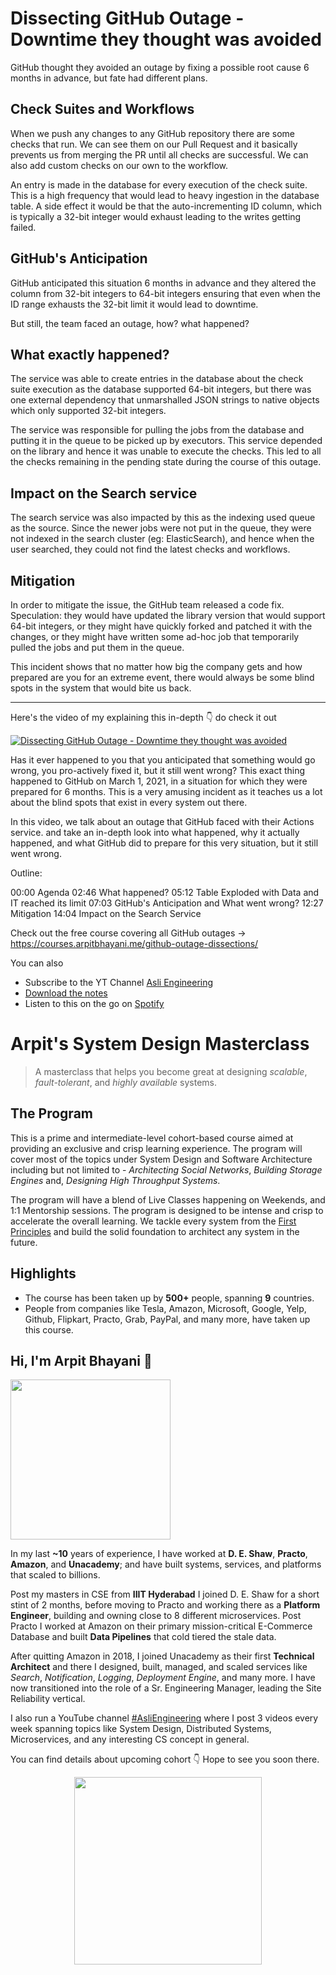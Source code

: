 Dissecting GitHub Outage - Downtime they thought was avoided
===


GitHub thought they avoided an outage by fixing a possible root cause 6 months in advance, but fate had different plans.

## Check Suites and Workflows

When we push any changes to any GitHub repository there are some checks that run. We can see them on our Pull Request and it basically prevents us from merging the PR until all checks are successful. We can also add custom checks on our own to the workflow.

An entry is made in the database for every execution of the check suite. This is a high frequency that would lead to heavy ingestion in the database table. A side effect it would be that the auto-incrementing ID column, which is typically a 32-bit integer would exhaust leading to the writes getting failed.

## GitHub's Anticipation

GitHub anticipated this situation 6 months in advance and they altered the column from 32-bit integers to 64-bit integers ensuring that even when the ID range exhausts the 32-bit limit it would lead to downtime.

But still, the team faced an outage, how? what happened?

## What exactly happened?

The service was able to create entries in the database about the check suite execution as the database supported 64-bit integers, but there was one external dependency that unmarshalled JSON strings to native objects which only supported 32-bit integers.

The service was responsible for pulling the jobs from the database and putting it in the queue to be picked up by executors. This service depended on the library and hence it was unable to execute the checks. This led to all the checks remaining in the pending state during the course of this outage.

## Impact on the Search service

The search service was also impacted by this as the indexing used queue as the source. Since the newer jobs were not put in the queue, they were not indexed in the search cluster (eg: ElasticSearch), and hence when the user searched, they could not find the latest checks and workflows.

## Mitigation

In order to mitigate the issue, the GitHub team released a code fix. Speculation: they would have updated the library version that would support 64-bit integers, or they might have quickly forked and patched it with the changes, or they might have written some ad-hoc job that temporarily pulled the jobs and put them in the queue.

This incident shows that no matter how big the company gets and how prepared are you for an extreme event, there would always be some blind spots in the system that would bite us back.
<hr />


<p>Here's the video of my explaining this in-depth 👇‍ do check it out</p>

[![Dissecting GitHub Outage - Downtime they thought was avoided](https://i.ytimg.com/vi/9GHh_U-ud9U/mqdefault.jpg)](https://www.youtube.com/watch?v=9GHh_U-ud9U)

Has it ever happened to you that you anticipated that something would go wrong, you pro-actively fixed it, but it still went wrong? This exact thing happened to GitHub on March 1, 2021, in a situation for which they were prepared for 6 months. This is a very amusing incident as it teaches us a lot about the blind spots that exist in every system out there.

In this video, we talk about an outage that GitHub faced with their Actions service. and take an in-depth look into what happened, why it actually happened, and what GitHub did to prepare for this very situation, but it still went wrong.

Outline:

00:00 Agenda
02:46 What happened?
05:12 Table Exploded with Data and IT reached its limit
07:03 GitHub's Anticipation and What went wrong?
12:27 Mitigation
14:04 Impact on the Search Service

Check out the free course covering all GitHub outages →  https://courses.arpitbhayani.me/github-outage-dissections/

You can also
 - Subscribe to the YT Channel [Asli Engineering](https://youtube.com/c/ArpitBhayani)
 - [Download the notes](https://drive.google.com/file/d/1J9wbS2sK5BrW5Ftgdz2tmPrt86tAhQaA/view?usp=sharing)
 - Listen to this on the go on [Spotify](https://open.spotify.com/show/7qMoamm2iZQrsPVm6IQLoD)

# Arpit's System Design Masterclass

> A masterclass that helps you become great at designing _scalable_, _fault-tolerant_, and _highly available_ systems.

## The Program

This is a prime and intermediate-level cohort-based course aimed at providing an exclusive and crisp learning experience. The program will cover most of the topics under System Design and Software Architecture including but not limited to - _Architecting Social Networks_, _Building Storage Engines_ and, _Designing High Throughput Systems_.

The program will have a blend of Live Classes happening on Weekends, and 1:1 Mentorship sessions. The program is designed to be intense and crisp to accelerate the overall learning. We tackle every system from the [First Principles](https://en.wikipedia.org/wiki/First_principle) and build the solid foundation to architect any system in the future.


## Highlights

 - The course has been taken up by __500+__ people, spanning __9__ countries.
 - People from companies like Tesla, Amazon, Microsoft, Google, Yelp, Github, Flipkart, Practo, Grab, PayPal, and many more, have taken up this course.


## Hi, I'm Arpit Bhayani 👋

<img width="256px" src="https://arpitbhayani.me/static/img/arpit.jpg" />

In my last **~10** years of experience, I have worked at **D. E. Shaw**, **Practo**, **Amazon**, and **Unacademy**; and have built systems, services, and platforms that scaled to billions.

Post my masters in CSE from **IIIT Hyderabad** I joined D. E. Shaw for a short stint of 2 months, before moving to Practo and working there as a **Platform Engineer**, building and owning close to 8 different microservices. Post Practo I worked at Amazon on their primary mission-critical E-Commerce Database and built **Data Pipelines** that cold tiered the stale data.

After quitting Amazon in 2018, I joined Unacademy as their first **Technical Architect** and there I designed, built, managed, and scaled services like _Search_, _Notification_, _Logging_, _Deployment Engine_, and many more. I have now transitioned into the role of a Sr. Engineering Manager, leading the Site Reliability vertical.

I also run a YouTube channel [#AsliEngineering](https://www.youtube.com/c/ArpitBhayani) where I post 3 videos every week spanning topics like System Design, Distributed Systems, Microservices, and any interesting CS concept in general.

You can find details about upcoming cohort 👇‍ Hope to see you soon there.

<center>
<a target="_blank" href="https://arpitbhayani.me/masterclass">
<img src="https://user-images.githubusercontent.com/4745789/137859181-d4499cf4-ce65-4466-8b88-a078ece0f081.PNG" width="300px" />
</a>
</center>